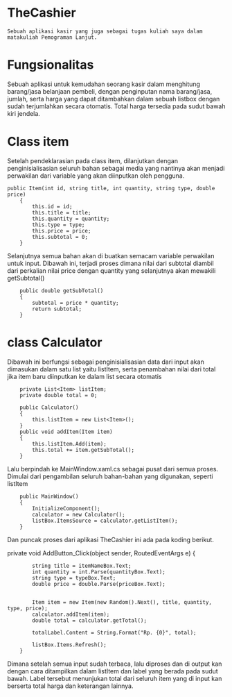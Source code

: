 # TheCashier
	Sebuah aplikasi kasir yang juga sebagai tugas kuliah saya dalam matakuliah Pemograman Lanjut.

# Fungsionalitas
  Sebuah aplikasi untuk kemudahan seorang kasir dalam menghitung barang/jasa belanjaan pembeli, dengan penginputan nama barang/jasa, jumlah, serta 
  harga yang dapat ditambahkan dalam sebuah listbox dengan sudah terjumlahkan secara otomatis. Total harga tersedia pada sudut bawah kiri jendela.
  
# Class item

Setelah pendeklarasian pada class item, dilanjutkan dengan penginisialisasian seluruh bahan sebagai media yang nantinya akan menjadi perwakilan dari
variable yang akan diinputkan oleh pengguna.
    
    public Item(int id, string title, int quantity, string type, double price)
		{
			this.id = id;
			this.title = title;
			this.quantity = quantity;
			this.type = type;
			this.price = price;
			this.subtotal = 0;
		}

Selanjutnya semua bahan akan di buatkan semacam variable perwakilan untuk input. Dibawah ini, terjadi proses dimana nilai dari subtotal diambil dari 
perkalian nilai price dengan quantity yang selanjutnya akan mewakili getSubtotal() 

		public double getSubTotal()
		{
			subtotal = price * quantity;
			return subtotal;
		}

# class Calculator

Dibawah ini berfungsi sebagai penginisialisasian data dari input akan dimasukan dalam satu list yaitu listItem, serta penambahan nilai dari total jika 
item baru diinputkan ke dalam list secara otomatis

        private List<Item> listItem;
        private double total = 0;

        public Calculator()
        {
            this.listItem = new List<Item>();
        }
        public void addItem(Item item)
        {
            this.listItem.Add(item);
            this.total += item.getSubTotal();
        }

Lalu berpindah ke MainWindow.xaml.cs sebagai pusat dari semua proses. Dimulai dari pengambilan seluruh bahan-bahan yang digunakan, seperti listItem
  
        public MainWindow()
        {
            InitializeComponent();
            calculator = new Calculator();
            listBox.ItemsSource = calculator.getListItem();
        }

Dan puncak proses dari aplikasi TheCashier ini ada pada koding berikut.

private void AddButton_Click(object sender, RoutedEventArgs e)
        {

            string title = itemNameBox.Text;
            int quantity = int.Parse(quantityBox.Text);
            string type = typeBox.Text;
            double price = double.Parse(priceBox.Text);


            Item item = new Item(new Random().Next(), title, quantity, type, price);
            calculator.addItem(item);
            double total = calculator.getTotal();

            totalLabel.Content = String.Format("Rp. {0}", total);

            listBox.Items.Refresh();
        }

Dimana setelah semua input sudah terbaca, lalu diproses dan di output kan dengan cara ditampilkan dalam listItem dan label yang berada pada sudut 
bawah. Label tersebut menunjukan total dari seluruh item yang di input kan berserta total harga dan keterangan lainnya.
  
